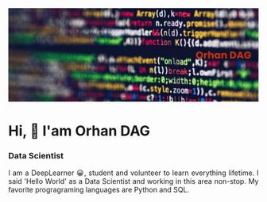 <img src="https://github.com/OrhanDg/OrhanDg/blob/main/banner.png?raw=true">

<h1 allign="center"> Hi, 👋 I'am Orhan DAG </h1>

<h3 allign ="center"> Data Scientist </h3>
  
  
  <p align="justify">I am a DeepLearner 😀, student and volunteer to learn everything lifetime. I said 'Hello World' as a Data Scientist and working in this area non-stop. My favorite progragraming languages are Python and SQL. </p>
